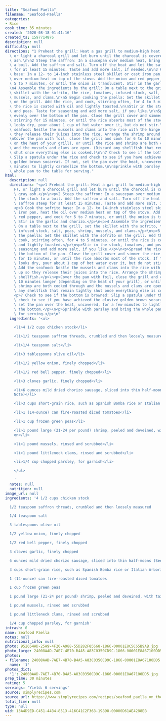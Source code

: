 ```yaml
---
title: "Seafood Paella"
filename: "Seafood-Paella"
categories:
- Rice
cook_time: 35 minutes
created: '2020-08-18 01:41:16'
created_ts: 1597714876
description: null
difficulty: null
directions: "1 Preheat the grill: Heat a gas grill to medium-high heat (375\xBAF),\
  \ or light a charcoal grill and let burn until the charcoal is covered with gray\
  \ ash.\n\n2 Steep the saffron: In a saucepan over medium heat, bring the stock to\
  \ a boil. Add the saffron and salt. Turn off the heat and let the saffron steep\
  \ for at least 15 minutes. Taste and add more salt, if needed.\n\n3 Cook the sofrito\
  \ base: In a 12- to 14-inch stainless steel skillet or cast iron pan, heat the oil\
  \ over medium heat on top of the stove. Add the onion and red pepper, and cook for\
  \ 5 to 7 minutes, or until the onion is translucent. Stir in the garlic and chorizo.\n\
  \n4 Assemble the ingredients by the grill: On a table next to the grill, set the\
  \ skillet with the sofrito, the rice, tomatoes, infused stock, salt, peas, shrimp,\
  \ mussels, and clams.\n\n5 Begin cooking the paella: Set the skillet with the sofrito\
  \ on the grill. Add the rice, and cook, stirring often, for 4 to 5 minutes, or until\
  \ the rice is coated with oil and lightly toasted.\n\nStir in the stock, tomatoes,\
  \ and peas. Taste for seasoning and add more salt, if you like.\n\nSpread the rice\
  \ evenly over the bottom of the pan. Close the grill cover and simmer the rice without\
  \ stirring for 15 minutes, or until the rice absorbs most of the stock. If the mixture\
  \ looks dry, pour about 1 cup of hot water over it, but do not stir.\n\n6 Add the\
  \ seafood: Nestle the mussels and clams into the rice with the hinge sides up so\
  \ they release their juices into the rice. Arrange the shrimp around the shellfish.\n\
  \nCover the pan with foil, close the grill and cook for 6 to 10 minutes longer (depending\
  \ on the heat of your grill), or until the rice and shrimp are both cooked through\
  \ and the mussels and clams are open. (Discard any shellfish that remain tightly\
  \ shut once everything else is cooked.)\n\n7 Check to see if the bottom is browned:\
  \ Slip a spatula under the rice and check to see if you have achieved the elusive\
  \ golden brown socarrat. If not, set the pan over the heat, uncovered, for a few\
  \ minutes to lightly caramelize the bottom.\n\nSprinkle with parsley and bring the\
  \ whole pan to the table for serving."
html:
  description: null
  directions: "<p>1 Preheat the grill: Heat a gas grill to medium-high heat (375\xBA\
    F), or light a charcoal grill and let burn until the charcoal is covered with\
    \ gray ash.</p>\n<p>2 Steep the saffron: In a saucepan over medium heat, bring\
    \ the stock to a boil. Add the saffron and salt. Turn off the heat and let the\
    \ saffron steep for at least 15 minutes. Taste and add more salt, if needed.</p>\n\
    <p>3 Cook the sofrito base: In a 12- to 14-inch stainless steel skillet or cast\
    \ iron pan, heat the oil over medium heat on top of the stove. Add the onion and\
    \ red pepper, and cook for 5 to 7 minutes, or until the onion is translucent.\
    \ Stir in the garlic and chorizo.</p>\n<p>4 Assemble the ingredients by the grill:\
    \ On a table next to the grill, set the skillet with the sofrito, the rice, tomatoes,\
    \ infused stock, salt, peas, shrimp, mussels, and clams.</p>\n<p>5 Begin cooking\
    \ the paella: Set the skillet with the sofrito on the grill. Add the rice, and\
    \ cook, stirring often, for 4 to 5 minutes, or until the rice is coated with oil\
    \ and lightly toasted.</p>\n<p>Stir in the stock, tomatoes, and peas. Taste for\
    \ seasoning and add more salt, if you like.</p>\n<p>Spread the rice evenly over\
    \ the bottom of the pan. Close the grill cover and simmer the rice without stirring\
    \ for 15 minutes, or until the rice absorbs most of the stock. If the mixture\
    \ looks dry, pour about 1 cup of hot water over it, but do not stir.</p>\n<p>6\
    \ Add the seafood: Nestle the mussels and clams into the rice with the hinge sides\
    \ up so they release their juices into the rice. Arrange the shrimp around the\
    \ shellfish.</p>\n<p>Cover the pan with foil, close the grill and cook for 6 to\
    \ 10 minutes longer (depending on the heat of your grill), or until the rice and\
    \ shrimp are both cooked through and the mussels and clams are open. (Discard\
    \ any shellfish that remain tightly shut once everything else is cooked.)</p>\n\
    <p>7 Check to see if the bottom is browned: Slip a spatula under the rice and\
    \ check to see if you have achieved the elusive golden brown socarrat. If not,\
    \ set the pan over the heat, uncovered, for a few minutes to lightly caramelize\
    \ the bottom.</p>\n<p>Sprinkle with parsley and bring the whole pan to the table\
    \ for serving.</p>\n"
  ingredients: '<ul>

    <li>4 1/2 cups chicken stock</li>

    <li>1/2 teaspoon saffron threads, crumbled and then loosely measured</li>

    <li>1/4 teaspoon salt</li>

    <li>3 tablespoons olive oil</li>

    <li>1/2 yellow onion, finely chopped</li>

    <li>1/2 red bell pepper, finely chopped</li>

    <li>3 cloves garlic, finely chopped</li>

    <li>6 ounces mild dried chorizo sausage, sliced into thin half-moons (See Recipe
    Note)</li>

    <li>3 cups short-grain rice, such as Spanish Bomba rice or Italian Arborio</li>

    <li>1 (14-ounce) can fire-roasted diced tomatoes</li>

    <li>1 cup frozen green peas</li>

    <li>1 pound large (21-24 per pound) shrimp, peeled and deveined, with tails left
    on</li>

    <li>1 pound mussels, rinsed and scrubbed</li>

    <li>1 pound littleneck clams, rinsed and scrubbed</li>

    <li>1/4 cup chopped parsley, for garnish</li>

    </ul>

    '
  notes: null
  nutrition: null
image_url: null
ingredients: '4 1/2 cups chicken stock

  1/2 teaspoon saffron threads, crumbled and then loosely measured

  1/4 teaspoon salt

  3 tablespoons olive oil

  1/2 yellow onion, finely chopped

  1/2 red bell pepper, finely chopped

  3 cloves garlic, finely chopped

  6 ounces mild dried chorizo sausage, sliced into thin half-moons (See Recipe Note)

  3 cups short-grain rice, such as Spanish Bomba rice or Italian Arborio

  1 (14-ounce) can fire-roasted diced tomatoes

  1 cup frozen green peas

  1 pound large (21-24 per pound) shrimp, peeled and deveined, with tails left on

  1 pound mussels, rinsed and scrubbed

  1 pound littleneck clams, rinsed and scrubbed

  1/4 cup chopped parsley, for garnish'
intrash: 0
name: Seafood Paella
notes: null
nutritional_info: null
photo: 952654AD-25A9-4F20-A988-55D282F85668-1866-00001E8C5C65B9AB.jpg
photo_large: 24008AAD-7AE7-4B70-B4A5-A83C0350CD9C-1866-00001E8A67100DD5.jpg
photos:
- filename: 24008AAD-7AE7-4B70-B4A5-A83C0350CD9C-1866-00001E8A67100DD5.jpg
  name: '1'
photos_dict:
  '1': 24008AAD-7AE7-4B70-B4A5-A83C0350CD9C-1866-00001E8A67100DD5.jpg
prep_time: 30 minutes
rating: 5
servings: 'Yield: 6 servings'
source: simplyrecipes.com
source_url: https://www.simplyrecipes.com/recipes/seafood_paella_on_the_grill/
total_time: null
type: null
uid: 13A4D9ED-C451-44B4-8513-416C41C2F368-19898-00000D61AE4288EB
---
```

